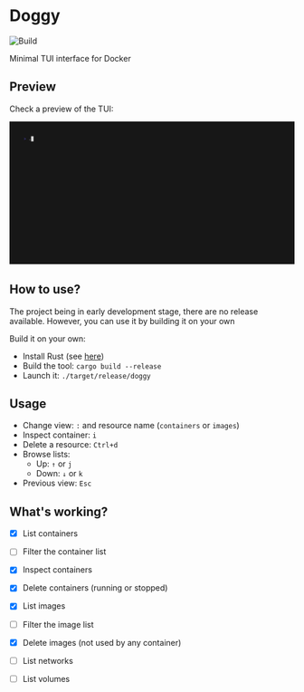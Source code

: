 # Doggy

![Build](https://github.com/pyaillet/doggy/actions/workflows/rust.yml/badge.svg)

Minimal TUI interface for Docker

## Preview

Check a preview of the TUI:

![Preview of the TUI](./doc/preview.gif)

## How to use?

The project being in early development stage, there are no release available.
However, you can use it by building it on your own

Build it on your own:

- Install Rust (see [here](https://www.rust-lang.org/tools/install))
- Build the tool: `cargo build --release`
- Launch it: `./target/release/doggy`

## Usage

- Change view: `:` and resource name (`containers` or `images`)
- Inspect container: `i` 
- Delete a resource: `Ctrl+d`
- Browse lists:
  - Up: `↑` or `j`
  - Down: `↓` or `k`
- Previous view: `Esc`

## What's working?

- [x] List containers
- [ ] Filter the container list
- [x] Inspect containers
- [x] Delete containers (running or stopped)
- [x] List images
- [ ] Filter the image list
- [x] Delete images (not used by any container)
- [ ] List networks
- [ ] List volumes


